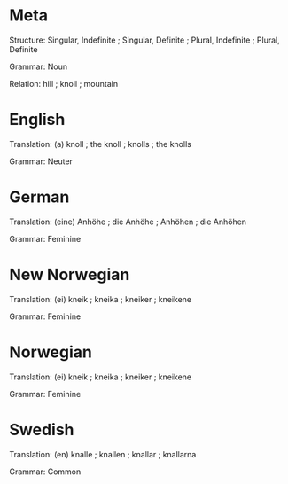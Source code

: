 Meta
====

Structure: Singular, Indefinite ; Singular, Definite ; Plural, Indefinite ; Plural, Definite

Grammar:   Noun

Relation:  hill ; knoll ; mountain



English
=======

Translation: (a) knoll ; the knoll ; knolls ; the knolls

Grammar:     Neuter



German
======

Translation: (eine) Anhöhe ; die Anhöhe ; Anhöhen ; die Anhöhen

Grammar:     Feminine



New Norwegian
==============

Translation: (ei) kneik ; kneika ; kneiker ; kneikene

Grammar:     Feminine



Norwegian
=========

Translation: (ei) kneik ; kneika ; kneiker ; kneikene

Grammar:     Feminine



Swedish
=======

Translation: (en) knalle ; knallen ; knallar ; knallarna

Grammar:     Common
